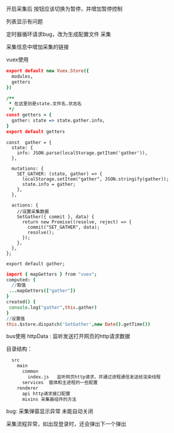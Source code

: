 开启采集后 按钮应该切换为暂停，并增加暂停控制

列表显示有问题

定时器循环请求bug，改为生成配置文件 采集

采集信息中增加采集的链接


vuex使用
```coffeescript
export default new Vuex.Store({
  modules,
  getters
})
```

```coffeescript
/**
 * 在这里则是state.文件名.状态名
 */
const getters = {
  gather: state => state.gather.info,
}
export default getters

```

```
const  gather = {
  state: {
    info: JSON.parse(localStorage.getItem('gather')),
  },

  mutations: {
    SET_GATHER: (state, gather) => {
      localStorage.setItem("gather", JSON.stringify(gather));
      state.info = gather;
    },
  },

  actions: {
    //设置采集数据
    SetGather({ commit }, data) {
      return new Promise((resolve, reject) => {
        commit("SET_GATHER", data);
        resolve();
      });
    },
  },
};

export default gather;
```

```coffeescript
import { mapGetters } from "vuex";
computed: {
  //取值
 ...mapGetters(["gather"])
}
created() {
 console.log("gather",this.gather)
}
//设置值
this.$store.dispatch('SetGather',new Date().getTime())
```



bus使用
  httpData :  监听发送打开网页的http请求数据



目录结构：
```coffeescript
  src
    main 
      common
        index.js   监听网页http请求，并通过进程通信发送给渲染线程
      services  窗体和主进程的一些配置
    renderer
      api http请求接口配置
      mixins 采集器组件的方法
```

bug:
采集弹窗显示异常
未能自动关闭

采集流程异常，如出现登录时，还会弹出下一个弹出

